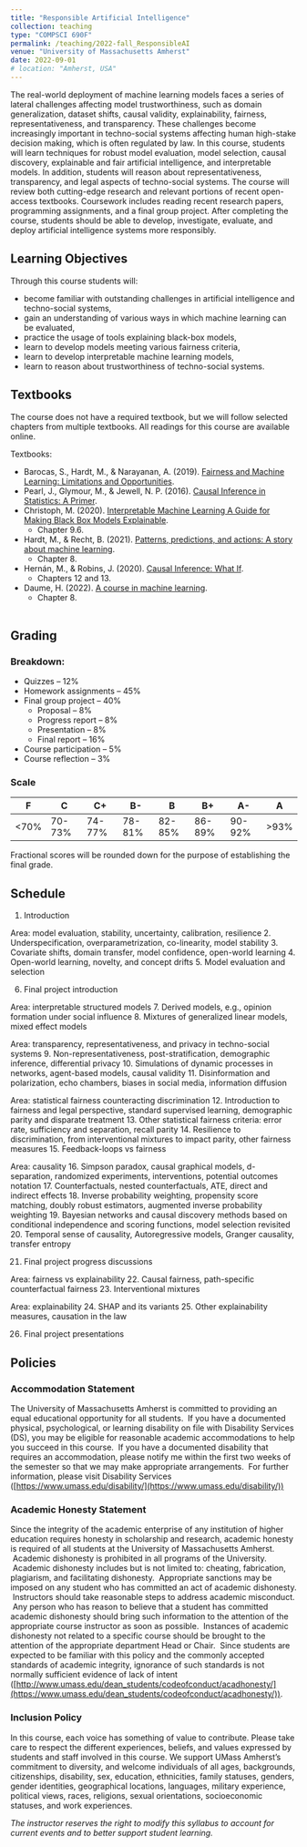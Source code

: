 ```yaml
---
title: "Responsible Artificial Intelligence"
collection: teaching
type: "COMPSCI 690F"
permalink: /teaching/2022-fall_ResponsibleAI
venue: "University of Massachusetts Amherst"
date: 2022-09-01
# location: "Amherst, USA"
---
```

The real-world deployment of machine learning models faces a series of lateral challenges affecting model trustworthiness, such as domain generalization, dataset shifts, causal validity, explainability, fairness, representativeness, and transparency. These challenges become increasingly important in techno-social systems affecting human high-stake decision making, which is often regulated by law. In this course, students will learn techniques for robust model evaluation, model selection, causal discovery, explainable and fair artificial intelligence, and interpretable models. In addition, students will reason about representativeness, transparency, and legal aspects of techno-social systems. The course will review both cutting-edge research and relevant portions of recent open-access textbooks. Coursework includes reading recent research papers, programming assignments, and a final group project. After completing the course, students should be able to develop, investigate, evaluate, and deploy artificial intelligence systems more responsibly.

## Learning Objectives
Through this course students will:
* become familiar with outstanding challenges in artificial intelligence and techno-social systems,
* gain an understanding of various ways in which machine learning can be evaluated,
* practice the usage of tools explaining black-box models,
* learn to develop models meeting various fairness criteria,
* learn to develop interpretable machine learning models,
* learn to reason about trustworthiness of techno-social systems.

## Textbooks
The course does not have a required textbook, but we will follow selected chapters from multiple textbooks. All readings for this course are available online.

Textbooks:
* Barocas, S., Hardt, M., & Narayanan, A. (2019). [Fairness and Machine Learning: Limitations and Opportunities](https://fairmlbook.org).
* Pearl, J., Glymour, M., & Jewell, N. P. (2016). [Causal Inference in Statistics: A Primer](https://www.datascienceassn.org/sites/default/files/CAUSAL%20INFERENCE%20IN%20STATISTICS.pdf).
* Christoph, M. (2020). [Interpretable Machine Learning A Guide for Making Black Box Models Explainable](https://christophm.github.io/interpretable-ml-book/).
	* Chapter 9.6.
* Hardt, M., & Recht, B. (2021). [Patterns, predictions, and actions: A story about machine learning](http://arxiv.org/abs/2102.05242).
	* Chapter 8.
* Hernán, M., & Robins, J. (2020). [Causal Inference: What If](https://www.hsph.harvard.edu/miguel-hernan/causal-inference-book).
	* Chapters 12 and 13.
* Daume, H. (2022). [A course in machine learning](http://ciml.info/).
	* Chapter 8.
<br><br>

## Grading
### Breakdown:
- Quizzes – 12%
- Homework assignments – 45%
- Final group project – 40%
	- Proposal – 8%
	- Progress report – 8%
	- Presentation – 8%
	- Final report – 16%
- Course participation – 5%
- Course reflection – 3%

### Scale

| F    | C      | C+     | B-     | B      | B+     | A-     | A    |
| ---- | ------ | ------ | ------ | ---- | ---- | ---- | ---- |
| <70% | 70-73% | 74-77% | 78-81% | 82-85% | 86-89% | 90-92% | >93% | 

Fractional scores will be rounded down for the purpose of establishing the final grade. 


## Schedule
1. Introduction

Area: model evaluation, stability, uncertainty, calibration, resilience
2. Underspecification, overparametrization, co-linearity, model stability
3. Covariate shifts, domain transfer, model confidence, open-world learning
4. Open-world learning, novelty, and concept drifts
5. Model evaluation and selection

6. Final project introduction

Area: interpretable structured models
7. Derived models, e.g., opinion formation under social influence
8. Mixtures of generalized linear models, mixed effect models

Area: transparency, representativeness, and privacy in techno-social systems
9. Non-representativeness, post-stratification, demographic inference, differential privacy
10. Simulations of dynamic processes in networks, agent-based models, causal validity
11. Disinformation and polarization, echo chambers, biases in social media, information diffusion

Area: statistical fairness counteracting discrimination
12. Introduction to fairness and legal perspective, standard supervised learning, demographic parity and disparate treatment
13. Other statistical fairness criteria: error rate, sufficiency and separation, recall parity
14. Resilience to discrimination, from interventional mixtures to impact parity, other fairness measures
15. Feedback-loops vs fairness

Area: causality
16. Simpson paradox, causal graphical models, d-separation, randomized experiments, interventions, potential outcomes notation
17. Counterfactuals, nested counterfactuals, ATE, direct and indirect effects
18. Inverse probability weighting, propensity score matching, doubly robust estimators, augmented inverse probability weighting
19. Bayesian networks and causal discovery methods based on conditional independence and scoring functions, model selection revisited
20. Temporal sense of causality, Autoregressive models, Granger causality, transfer entropy

21. Final project progress discussions

Area: fairness vs explainability
22. Causal fairness, path-specific counterfactual fairness
23. Interventional mixtures

Area: explainability
24. SHAP and its variants
25. Other explainability measures, causation in the law

26. Final project presentations

## Policies
### Accommodation Statement
The University of Massachusetts Amherst is committed to providing an equal educational opportunity for all students.  If you have a documented physical, psychological, or learning disability on file with Disability Services (DS), you may be eligible for reasonable academic accommodations to help you succeed in this course.  If you have a documented disability that requires an accommodation, please notify me within the first two weeks of the semester so that we may make appropriate arrangements.  For further information, please visit Disability Services ([https://www.umass.edu/disability/](https://www.umass.edu/disability/))

### Academic Honesty Statement
Since the integrity of the academic enterprise of any institution of higher education requires honesty in scholarship and research, academic honesty is required of all students at the University of Massachusetts Amherst.  Academic dishonesty is prohibited in all programs of the University.  Academic dishonesty includes but is not limited to: cheating, fabrication, plagiarism, and facilitating dishonesty.  Appropriate sanctions may be imposed on any student who has committed an act of academic dishonesty.  Instructors should take reasonable steps to address academic misconduct.  Any person who has reason to believe that a student has committed academic dishonesty should bring such information to the attention of the appropriate course instructor as soon as possible.  Instances of academic dishonesty not related to a specific course should be brought to the attention of the appropriate department Head or Chair.  Since students are expected to be familiar with this policy and the commonly accepted standards of academic integrity, ignorance of such standards is not normally sufficient evidence of lack of intent ([http://www.umass.edu/dean_students/codeofconduct/acadhonesty/](https://www.umass.edu/dean_students/codeofconduct/acadhonesty/)).

### Inclusion Policy
In this course, each voice has something of value to contribute. Please take care to respect the different experiences, beliefs, and values expressed by students and staff involved in this course. We support UMass Amherst’s commitment to diversity, and welcome individuals of all ages, backgrounds, citizenships, disability, sex, education, ethnicities, family statuses, genders, gender identities, geographical locations, languages, military experience, political views, races, religions, sexual orientations, socioeconomic statuses, and work experiences.

*The instructor reserves the right to modify this syllabus to account for current events and to better support student learning.*
